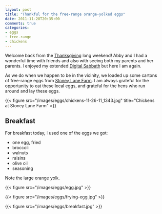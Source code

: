 ```yaml
---
layout: post
title: "Thankful for the free-range orange-yolked eggs"
date: 2011-11-28T20:35:00
comments: true
categories:
- eggs
- free-range
- chickens
---
```

Welcome back from the [Thanksgiving](/blog/2011/11/24/happy-thanksgiving-and-a-call-to-action/) long weekend! Abby and I had a wonderful time with friends and also with seeing both my parents and her parents. I enjoyed my extended [Digital Sabbath](/blog/2011/11/12/starting-a-mini-digital-sabbath/) but here I am again.

As we do when we happen to be in the vicinity, we loaded up some cartons of free-range eggs from [Stoney Lane Farm](http://pine-richland.patch.com/articles/stoney-lane-farm-a-little-bit-country-in-suburbia). I am always grateful for the opportunity to eat these local eggs, and grateful for the hens who run around and lay these eggs.

{{< figure src="/images/eggs/chickens-11-26-11_1343.jpg" title="Chickens at Stoney Lane Farm" >}}

<!--more-->

## Breakfast

For breakfast today, I used one of the eggs we got:

- one egg, fried
- broccoli
- walnuts
- raisins
- olive oil
- seasoning

Note the large orange yolk.

{{< figure src="/images/eggs/egg.jpg" >}}

{{< figure src="/images/eggs/frying-egg.jpg" >}}

{{< figure src="/images/eggs/breakfast.jpg" >}}

